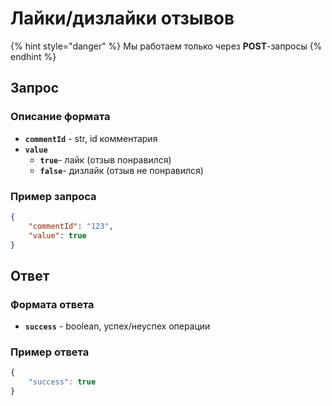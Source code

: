 # Лайки/дизлайки отзывов

{% hint style="danger" %}
Мы работаем только через **POST**-запросы
{% endhint %}

## Запрос

### Описание формата

* **`commentId`** - str, id комментария
* **`value`**
  * **`true`**- лайк (отзыв понравился)
  * **`false`**- дизлайк (отзыв не понравился)&#x20;

### Пример запроса

```json
{
    "commentId": "123",
    "value": true
}
```

## Ответ

### Формата ответа

* **`success`** - boolean, успех/неуспех операции

### Пример ответа

```javascript
{
    "success": true
}
```
